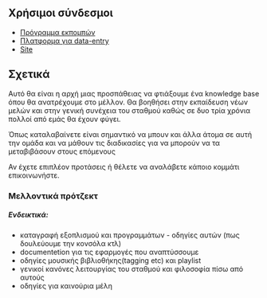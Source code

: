 
## Χρήσιμοι σύνδεσμοι

 * [Πρόγραμμα εκπομπών](https://docs.google.com/spreadsheets/d/1ZRdyYc2TrX9hegKfRJj356HbWG382cEtrwdaWg5i5yU/edit?usp=sharing)
 * [Πλατφορμα για data-entry](https://matzore-shows.herokuapp.com)
 * [Site](http://matzore.herokuapp.com)

## Σχετικά

Aυτό θα είναι η αρχή μιας προσπάθειας να φτιάξουμε ένα knowledge base όπου θα ανατρέχουμε στο μέλλον. 
Θα βοηθήσει στην εκπαίδευση νέων μελών και στην γενική συνέχεια του σταθμού καθώς σε δυο τρία χρόνια πολλοί από εμάς θα έχουν φύγει.

Όπως καταλαβαίνετε είναι σημαντικό να μπουν και άλλα άτομα σε αυτή την ομάδα και να μάθουν τις διαδικασίες για να μπορούν να τα μεταβιβάσουν στους επόμενους

Αν έχετε επιπλέον προτάσεις ή θέλετε να αναλάβετε κάποιο κομμάτι επικοινωνήστε.

### Μελλοντικά πρότζεκτ 
##### Ενδεικτικά:
* καταγραφή εξοπλισμού και προγραμμάτων - οδηγίες αυτών (πως δουλεύουμε την κονσόλα κτλ)
* documentetion για τις εφαρμογές που αναπτύσσουμε
* οδηγίες μουσικής βιβλιοθήκης(tagging etc) και playlist
* γενικοί κανόνες λειτουργίας του σταθμού και φιλοσοφία πίσω από αυτούς
* οδηγίες για καινούρια μέλη
